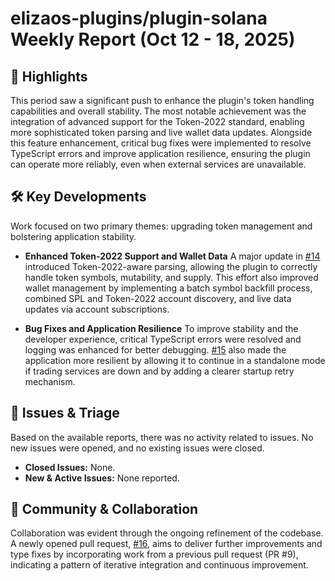 # elizaos-plugins/plugin-solana Weekly Report (Oct 12 - 18, 2025)

## 🚀 Highlights
This period saw a significant push to enhance the plugin's token handling capabilities and overall stability. The most notable achievement was the integration of advanced support for the Token-2022 standard, enabling more sophisticated token parsing and live wallet data updates. Alongside this feature enhancement, critical bug fixes were implemented to resolve TypeScript errors and improve application resilience, ensuring the plugin can operate more reliably, even when external services are unavailable.

## 🛠️ Key Developments
Work focused on two primary themes: upgrading token management and bolstering application stability.

- **Enhanced Token-2022 Support and Wallet Data**
  A major update in [#14](https://github.com/elizaos-plugins/plugin-solana/pull/14) introduced Token-2022-aware parsing, allowing the plugin to correctly handle token symbols, mutability, and supply. This effort also improved wallet management by implementing a batch symbol backfill process, combined SPL and Token-2022 account discovery, and live data updates via account subscriptions.

- **Bug Fixes and Application Resilience**
  To improve stability and the developer experience, critical TypeScript errors were resolved and logging was enhanced for better debugging. [#15](https://github.com/elizaos-plugins/plugin-solana/pull/15) also made the application more resilient by allowing it to continue in a standalone mode if trading services are down and by adding a clearer startup retry mechanism.

## 🐛 Issues & Triage
Based on the available reports, there was no activity related to issues. No new issues were opened, and no existing issues were closed.

- **Closed Issues:** None.
- **New & Active Issues:** None reported.

## 💬 Community & Collaboration
Collaboration was evident through the ongoing refinement of the codebase. A newly opened pull request, [#16](https://github.com/elizaos-plugins/plugin-solana/pull/16), aims to deliver further improvements and type fixes by incorporating work from a previous pull request (PR #9), indicating a pattern of iterative integration and continuous improvement.